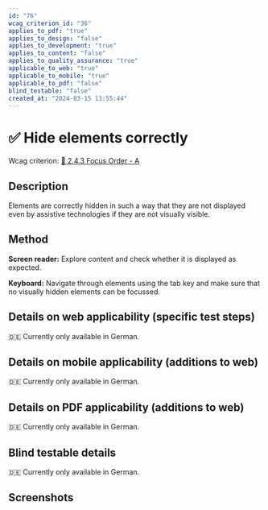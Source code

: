 ```yaml
---
id: "76"
wcag_criterion_id: "36"
applies_to_pdf: "true"
applies_to_design: "false"
applies_to_development: "true"
applies_to_content: "false"
applies_to_quality_assurance: "true"
applicable_to_web: "true"
applicable_to_mobile: "true"
applicable_to_pdf: "false"
blind_testable: "false"
created_at: "2024-03-15 13:55:44"
---
```


# ✅ Hide elements correctly

Wcag criterion: [📜 2.4.3 Focus Order - A](..)

## Description

Elements are correctly hidden in such a way that they are not displayed even by assistive technologies if they are not visually visible.

## Method

**Screen reader:** Explore content and check whether it is displayed as expected.

**Keyboard:** Navigate through elements using the tab key and make sure that no visually hidden elements can be focussed.

## Details on web applicability (specific test steps)

🇩🇪 Currently only available in German.

## Details on mobile applicability (additions to web)

🇩🇪 Currently only available in German.

## Details on PDF applicability (additions to web)

🇩🇪 Currently only available in German.

## Blind testable details

🇩🇪 Currently only available in German.

## Screenshots

